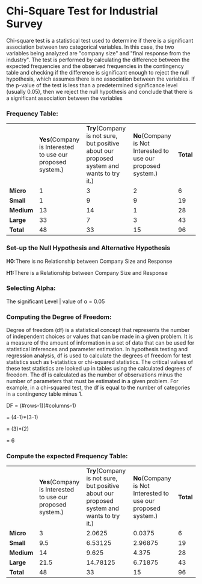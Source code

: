 <h1>Chi-Square Test for Industrial Survey</h1>
<p>Chi-square test is a statistical test used to determine if there is a significant association between two categorical variables. In this case, the two variables being analyzed are "company size" and "final response from the industry". The test is performed by calculating the difference between the expected frequencies and the observed frequencies in the contingency table and checking if the difference is significant enough to reject the null hypothesis, which assumes there is no association between the variables. If the p-value of the test is less than a predetermined significance level (usually 0.05), then we reject the null hypothesis and conclude that there is a significant association between the variables</p>

<h3>Frequency Table:</h3>

<table>
  <tr>
    <td> </td>
    <td><b>Yes</b>(Company is Interested to use our proposed system.)</td>
    <td><b>Try</b>(Company is not sure, but positive about our proposed system and wants to try it.)</td>
    <td><b>No</b>(Company is Not Interested to use our proposed system.)</td>
    <td><b>Total</b></td>
  </tr>
  <tr>
    <td><b>Micro</b></td>
    <td>1</td>
    <td>3</td>
    <td>2</td>
    <td>6</td>
  </tr>
  <tr>
    <td><b>Small</b></td>
    <td>1</td>
    <td>9</td>
    <td>9</td>
    <td>19</td>
  </tr>
  <tr>
    <td><b>Medium</b></td>
    <td>13</td>
    <td>14</td>
    <td>1</td>
    <td>28</td>
  </tr>
  <tr>
    <td><b>Large</b></td>
    <td>33</td>
    <td>7</td>
    <td>3</td>
    <td>43</td>
  </tr>
  <tr>
    <td><b>Total</b></td>
    <td>48</td>
    <td>33</td>
    <td>15</td>
    <td>96</td>
  </tr>
 </table>

<h3>Set-up the Null Hypothesis and Alternative Hypothesis</h3>

<p><b>H0:</b>There is no Relationship between Company Size and Response</p>
<p><b>H1:</b>There is a Relationship between Company Size and Response</p>

<h3>Selecting Alpha:</h3>

<p>The significant Level | value of α = 0.05</p>

<h3>Computing the Degree of Freedom:</h3>

<p>Degree of freedom (df) is a statistical concept that represents the number of independent choices or values that can be made in a given problem. It is a measure of the amount of information in a set of data that can be used for statistical inferences and parameter estimation. In hypothesis testing and regression analysis, df is used to calculate the degrees of freedom for test statistics such as t-statistics or chi-squared statistics. The critical values of these test statistics are looked up in tables using the calculated degrees of freedom. The df is calculated as the number of observations minus the number of parameters that must be estimated in a given problem. For example, in a chi-squared test, the df is equal to the number of categories in a contingency table minus 1.</p>

<p>DF = (#rows-1)(#columns-1)</p>
<p>   = (4-1)*(3-1)</p>
<p>   = (3)*(2)</p>
<p>   = 6</p>

<h3>Compute the expected Frequency Table:</h3>

<table>
  <tr>
    <td> </td>
    <td><b>Yes</b>(Company is Interested to use our proposed system.)</td>
    <td><b>Try</b>(Company is not sure, but positive about our proposed system and wants to try it.)</td>
    <td><b>No</b>(Company is Not Interested to use our proposed system.)</td>
    <td><b>Total</b></td>
  </tr>
  <tr>
    <td><b>Micro</b></td>
    <td>3</td>
    <td>2.0625</td>
    <td>0.0375</td>
    <td>6</td>
  </tr>
  <tr>
    <td><b>Small</b></td>
    <td>9.5</td>
    <td>6.53125</td>
    <td>2.96875</td>
    <td>19</td>
  </tr>
  <tr>
    <td><b>Medium</b></td>
    <td>14</td>
    <td>9.625</td>
    <td>4.375</td>
    <td>28</td>
  </tr>
  <tr>
    <td><b>Large</b></td>
    <td>21.5</td>
    <td>14.78125</td>
    <td>6.71875</td>
    <td>43</td>
  </tr>
  <tr>
    <td><b>Total</b></td>
    <td>48</td>
    <td>33</td>
    <td>15</td>
    <td>96</td>
  </tr>
 </table>
